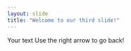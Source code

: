 ```yaml
---
layout: slide
title: "Welcome to our third slide!"
---
```

Your text
Use the right arrow to go back!
